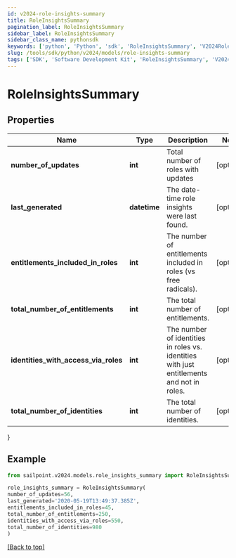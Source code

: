 ```yaml
---
id: v2024-role-insights-summary
title: RoleInsightsSummary
pagination_label: RoleInsightsSummary
sidebar_label: RoleInsightsSummary
sidebar_class_name: pythonsdk
keywords: ['python', 'Python', 'sdk', 'RoleInsightsSummary', 'V2024RoleInsightsSummary'] 
slug: /tools/sdk/python/v2024/models/role-insights-summary
tags: ['SDK', 'Software Development Kit', 'RoleInsightsSummary', 'V2024RoleInsightsSummary']
---
```


# RoleInsightsSummary


## Properties

Name | Type | Description | Notes
------------ | ------------- | ------------- | -------------
**number_of_updates** | **int** | Total number of roles with updates | [optional] 
**last_generated** | **datetime** | The date-time role insights were last found. | [optional] 
**entitlements_included_in_roles** | **int** | The number of entitlements included in roles (vs free radicals). | [optional] 
**total_number_of_entitlements** | **int** | The total number of entitlements. | [optional] 
**identities_with_access_via_roles** | **int** | The number of identities in roles vs. identities with just entitlements and not in roles. | [optional] 
**total_number_of_identities** | **int** | The total number of identities. | [optional] 
}

## Example

```python
from sailpoint.v2024.models.role_insights_summary import RoleInsightsSummary

role_insights_summary = RoleInsightsSummary(
number_of_updates=56,
last_generated='2020-05-19T13:49:37.385Z',
entitlements_included_in_roles=45,
total_number_of_entitlements=250,
identities_with_access_via_roles=550,
total_number_of_identities=980
)

```
[[Back to top]](#) 

